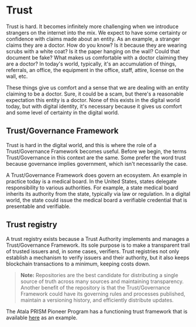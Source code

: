 # Trust

Trust is hard. It becomes infinitely more challenging when we introduce strangers on the internet into the mix. We expect to have some certainty or confidence with claims made about an entity. As an example, a stranger claims they are a doctor. How do you know? Is it because they are wearing scrubs with a white coat? Is it the paper hanging on the wall? Could that document be fake? What makes us comfortable with a doctor claiming they are a doctor? In today's world, typically, it's an accumulation of things, referrals, an office, the equipment in the office, staff, attire, license on the wall, etc.

These things give us comfort and a sense that we are dealing with an entity claiming to be a doctor. Sure, it could be a scam, but there's a reasonable expectation this entity is a doctor. None of this exists in the digital world today, but with digital identity, it's necessary because it gives us comfort and some level of certainty in the digital world.

## Trust/Governance Framework

Trust is hard in the digital world, and this is where the role of a Trust/Governance Framework becomes useful. Before we begin, the terms Trust/Governance in this context are the same. Some prefer the word trust because governance implies government, which isn't necessarily the case.

A Trust/Governance Framework does govern an ecosystem. An example in practice today is a medical board. In the United States, states delegate responsibility to various authorities. For example, a state medical board inherits its authority from the state, typically via law or regulation. In a digital world, the state could issue the medical board a verifiable credential that is presentable and verifiable.

## Trust registry

A trust registry exists because a Trust Authority implements and manages a Trust/Governance Framework. Its sole purpose is to make a transparent trail of trusted issuers and, in some cases, verifiers. Trust registries not only establish a mechanism to verify issuers and their authority, but it also keeps blockchain transactions to a minimum, keeping costs down.

> **Note:** Repositories are the best candidate for distributing a single source of truth across many sources and maintaining transparency. Another benefit of the repository is that the Trust/Governance Framework could have its governing rules and processes published, maintain a versioning history, and efficiently distribute updates.

The Atala PRISM Pioneer Program has a functioning trust framework that is available [here](https://github.com/AtalaPRISMTribe/PPPGF) as an example.

